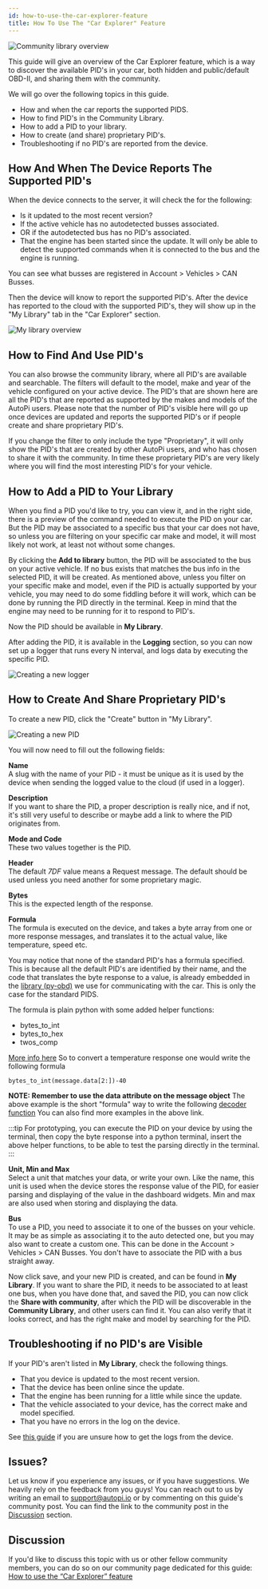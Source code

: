 ```yaml
---
id: how-to-use-the-car-explorer-feature
title: How To Use The "Car Explorer" Feature
---
```


![Community library overview](/img/guides/how_to_use_the_car_explorer_feature/community_library_overview.png) 

This guide will give an overview of the Car Explorer feature, which is a way to discover the
available PID's in your car, both hidden and public/default OBD-II, and sharing them with the
community.

We will go over the following topics in this guide.
* How and when the car reports the supported PIDS.
* How to find PID's in the Community Library.
* How to add a PID to your library.
* How to create (and share) proprietary PID's.
* Troubleshooting if no PID's are reported from the device.

## How And When The Device Reports The Supported PID's
When the device connects to the server, it will check the for the following:

* Is it updated to the most recent version?
* If the active vehicle has no autodetected busses associated.
* OR if the autodetected bus has no PID's associated.
* That the engine has been started since the update. It will only be able to detect the supported
  commands when it is connected to the bus and the engine is running.

You can see what busses are registered in Account > Vehicles > CAN Busses.

Then the device will know to report the supported PID's. After the device has reported to the cloud
with the supported PID's, they will show up in the "My Library" tab in the "Car Explorer" section.

![My library overview](/img/guides/how_to_use_the_car_explorer_feature/my_library_overview.png) 

## How to Find And Use PID's
You can also browse the community library, where all PID's are available and searchable.
The filters will default to the model, make and year of the vehicle configured on your active
device. The PID's that are shown here are all the PID's that are reported as supported by the makes
and models of the AutoPi users. Please note that the number of PID's visible here will go up once
devices are updated and reports the supported PID's or if people create and share proprietary PID's.

If you change the filter to only include the type "Proprietary", it will only show the PID's that
are created by other AutoPi users, and who has chosen to share it with the community. In time these
proprietary PID's are very likely where you will find the most interesting PID's for your vehicle.

## How to Add a PID to Your Library
When you find a PID you'd like to try, you can view it, and in the right side, there is a preview
of the command needed to execute the PID on your car. But the PID may be associated to a specific
bus that your car does not have, so unless you are filtering on your specific car make and model,
it will most likely not work, at least not without some changes.

By clicking the **Add to library** button, the PID will be associated to the bus on your active
vehicle. If no bus exists that matches the bus info in the selected PID, it will be created. As
mentioned above, unless you filter on your specific make and model, even if the PID is actually
supported by your vehicle, you may need to do some fiddling before it will work, which can be done
by running the PID directly in the terminal. Keep in mind that the engine may need to be running
for it to respond to PID's.

Now the PID should be available in **My Library**.

After adding the PID, it is available in the **Logging** section, so you can now set up a logger
that runs every N interval, and logs data by executing the specific PID.

![Creating a new logger](/img/guides/how_to_use_the_car_explorer_feature/creating_a_new_logger.png)

## How to Create And Share Proprietary PID's
To create a new PID, click the "Create" button in "My Library".

![Creating a new PID](/img/guides/how_to_use_the_car_explorer_feature/creating_a_new_pid.png) 

You will now need to fill out the following fields:

**Name**  
A slug with the name of your PID - it must be unique as it is used by the device when sending the
logged value to the cloud (if used in a logger).

**Description**  
If you want to share the PID, a proper description is really nice, and if not, it's still very
useful to describe or maybe add a link to where the PID originates from.

**Mode and Code**  
These two values together is the PID.

**Header**  
The default *7DF* value means a Request message. The default should be used unless you need
another for some proprietary magic.

**Bytes**  
This is the expected length of the response.

**Formula**  
The formula is executed on the device, and takes a byte array from one or more response messages,
and translates it to the actual value, like temperature, speed etc.

You may notice that none of the standard PID's has a formula specified. This is because all the
default PID's are identified by their name, and the code that translates the byte response to a
value, is already embedded in the [library (py-obd)](https://github.com/autopi-io/py-obd) we use
for communicating with the car. This is only the case for the standard PIDS.

The formula is plain python with some added helper functions:
* bytes_to_int
* bytes_to_hex
* twos_comp

[More info here](https://github.com/autopi-io/py-obd/blob/master/obd/utils.py#L109)
So to convert a temperature response one would write the following formula

```
bytes_to_int(message.data[2:])-40
```

**NOTE: Remember to use the data attribute on the message object**
The above example is the short "formula" way to write the following
[decoder function](https://github.com/autopi-io/py-obd/blob/master/obd/decoders.py#L110)
You can also find more examples in the above link.

:::tip
For prototyping, you can execute the PID on your device by using the terminal, then copy the byte
response into a python terminal, insert the above helper functions, to be able to test the parsing
directly in the terminal.
:::

**Unit, Min and Max**  
Select a unit that matches your data, or write your own.
Like the name, this unit is used when the device stores the response value of the PID, for easier
parsing and displaying of the value in the dashboard widgets.
Min and max are also used when storing and displaying the data.

**Bus**  
To use a PID, you need to associate it to one of the busses on your vehicle. It may be as simple as
associating it to the auto detected one, but you may also want to create a custom one. This can be
done in the Account > Vehicles > CAN Busses. You don't have to associate the PID with a bus
straight away.

Now click save, and your new PID is created, and can be found in **My Library**.
If you want to share the PID, it needs to be associated to at least one bus, when you have done
that, and saved the PID, you can now click the **Share with community**, after which the PID will
be discoverable in the **Community Library**, and other users can find it. You can also verify that
it looks correct, and has the right make and model by searching for the PID.

## Troubleshooting if no PID's are Visible
If your PID's aren't listed in **My Library**, check the following things.
* That you device is updated to the most recent version.
* That the device has been online since the update.
* That the engine has been running for a little while since the update.
* That the vehicle associated to your device, has the correct make and model specified.
* That you have no errors in the log on the device.

See [this guide](autopi_logs.md) if you are unsure how to get the logs from the device.

## Issues?
Let us know if you experience any issues, or if you have suggestions. We heavily rely on the
feedback from you guys! You can reach out to us by writing an email to support@autopi.io or by
commenting on this guide's community post. You can find the link to the community post in the
[Discussion](#discussion) section.

## Discussion
If you'd like to discuss this topic with us or other fellow community members, you can do so on
our community page dedicated for this guide:
[How to use the “Car Explorer” feature](https://community.autopi.io/t/how-to-use-the-car-explorer-feature/960)